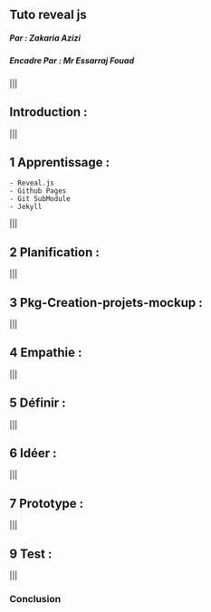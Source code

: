 ##  Tuto  reveal js

##### *Par* : Zakaria Azizi
##### *Encadre Par* : Mr Essarraj Fouad

|||

## Introduction :

|||

## 1 Apprentissage :
    
    - Reveal.js
    - Github Pages
    - Git SubModule
    - Jekyll
|||
 
## 2 Planification :

|||

## 3 Pkg-Creation-projets-mockup :

|||

## 4 Empathie :
|||

## 5 Définir :
|||

## 6 Idéer :
|||

## 7 Prototype :
|||

## 9 Test :
|||    

### Conclusion
